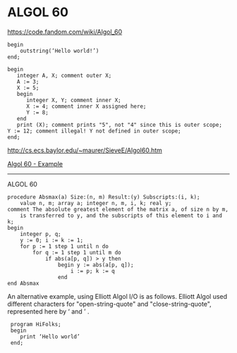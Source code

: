 

# ALGOL 60 

https://code.fandom.com/wiki/Algol_60

```
begin
    outstring(‘Hello world!’)
end;
```

```
begin
   integer A, X; comment outer X;
   A := 3;
   X := 5;
   begin
      integer X, Y; comment inner X;
      X := 4; comment inner X assigned here;
      Y := 8;
   end
   print (X); comment prints "5", not "4" since this is outer scope;
Y := 12; comment illegal! Y not defined in outer scope;
end;
```

http://cs.ecs.baylor.edu/~maurer/SieveE/Algol60.htm

[Algol 60 - Example](http://cs.ecs.baylor.edu/~maurer/SieveE/SieveE.a60)

-----------
ALGOL 60

```
procedure Absmax(a) Size:(n, m) Result:(y) Subscripts:(i, k);
    value n, m; array a; integer n, m, i, k; real y;
comment The absolute greatest element of the matrix a, of size n by m,
    is transferred to y, and the subscripts of this element to i and k;
begin
    integer p, q;
    y := 0; i := k := 1;
    for p := 1 step 1 until n do
        for q := 1 step 1 until m do
            if abs(a[p, q]) > y then
                begin y := abs(a[p, q]);
                    i := p; k := q
                end
end Absmax
```


An alternative example, using Elliott Algol I/O is as follows. Elliott Algol used different characters for "open-string-quote" and "close-string-quote", represented here by  ‘  and  ’ .
```
 program HiFolks;
 begin
    print ‘Hello world’
 end;
```